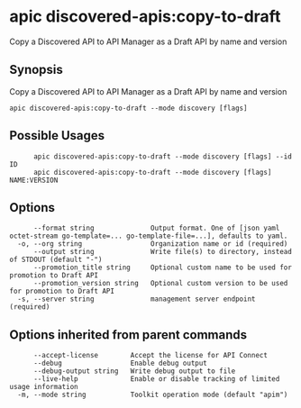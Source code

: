 # apic discovered-apis:copy-to-draft

Copy a Discovered API to API Manager as a Draft API by name and version

## Synopsis

Copy a Discovered API to API Manager as a Draft API by name and version

```
apic discovered-apis:copy-to-draft --mode discovery [flags]
```

## Possible Usages

```
      apic discovered-apis:copy-to-draft --mode discovery [flags] --id ID
      apic discovered-apis:copy-to-draft --mode discovery [flags] NAME:VERSION
```

## Options

```
      --format string              Output format. One of [json yaml octet-stream go-template=... go-template-file=...], defaults to yaml.
  -o, --org string                 Organization name or id (required)
      --output string              Write file(s) to directory, instead of STDOUT (default "-")
      --promotion_title string     Optional custom name to be used for promotion to Draft API
      --promotion_version string   Optional custom version to be used for promotion to Draft API
  -s, --server string              management server endpoint (required)
```

## Options inherited from parent commands

```
      --accept-license        Accept the license for API Connect
      --debug                 Enable debug output
      --debug-output string   Write debug output to file
      --live-help             Enable or disable tracking of limited usage information
  -m, --mode string           Toolkit operation mode (default "apim")
```
